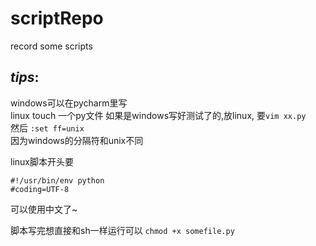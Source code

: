 # scriptRepo
record some scripts

*tips*:  
---
windows可以在pycharm里写  
linux
touch 一个py文件
如果是windows写好测试了的,放linux,
要`vim xx.py`  
然后 `:set ff=unix`  
因为windows的分隔符和unix不同

linux脚本开头要 
```
#!/usr/bin/env python  
#coding=UTF-8 
```
可以使用中文了~  

脚本写完想直接和sh一样运行可以 
`chmod +x somefile.py`
